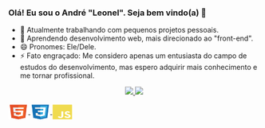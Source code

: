 ### Olá! Eu sou o André "Leonel". Seja bem vindo(a) 👋


- 🔭 Atualmente trabalhando com pequenos projetos pessoais.
- 🌱 Aprendendo desenvolvimento web, mais direcionado ao "front-end".
- 😄 Pronomes: Ele/Dele.
- ⚡ Fato engraçado: Me considero apenas um entusiasta do campo de estudos do desenvolvimento, mas espero adquirir mais conhecimento e me tornar profissional.
<!-- 📫 Como me encontrar: ... -->

<div align="center">
  <a href="[https://github.com/LeonelVII](https://github.com/LeonelVII)">
  <img height="180em" src="https://github-readme-stats.vercel.app/api?username=LeonelVII&show_icons=false&theme=dark&include_all_commits=true&count_private=true"/>
  <img height="180em" src="https://github-readme-stats.vercel.app/api/top-langs/?username=LeonelVII&layout=compact&langs_count=7&theme=dark"/>
</div>
<div style="display: inline_block"><br>
  <!--
  <img align="center" alt="Rafa-Ts" height="30" width="40" src="https://raw.githubusercontent.com/devicons/devicon/master/icons/typescript/typescript-plain.svg">
  <img align="center" alt="Rafa-React" height="30" width="40" src="https://raw.githubusercontent.com/devicons/devicon/master/icons/react/react-original.svg">
  -->
  <img align="center" alt="Rafa-HTML" height="30" width="40" src="https://raw.githubusercontent.com/devicons/devicon/master/icons/html5/html5-original.svg">
  <img align="center" alt="Rafa-CSS" height="30" width="40" src="https://raw.githubusercontent.com/devicons/devicon/master/icons/css3/css3-original.svg">
  <img align="center" alt="Rafa-Js" height="30" width="40" src="https://raw.githubusercontent.com/devicons/devicon/master/icons/javascript/javascript-plain.svg">
  <!--
  <img align="center" alt="Rafa-Python" height="30" width="40" src="https://raw.githubusercontent.com/devicons/devicon/master/icons/python/python-original.svg">
  <img align="center" alt="Rafa-Csharp" height="30" width="40" src="https://raw.githubusercontent.com/devicons/devicon/master/icons/csharp/csharp-original.svg">
  <img align="right" alt="Rafa-pic" height="150" style="border-radius:50px;" src="https://media.discordapp.net/attachments/639956127056134178/890373478988013628/Publicacoes_Instagram_1_1.png?width=676&height=676">
  -->
</div>

